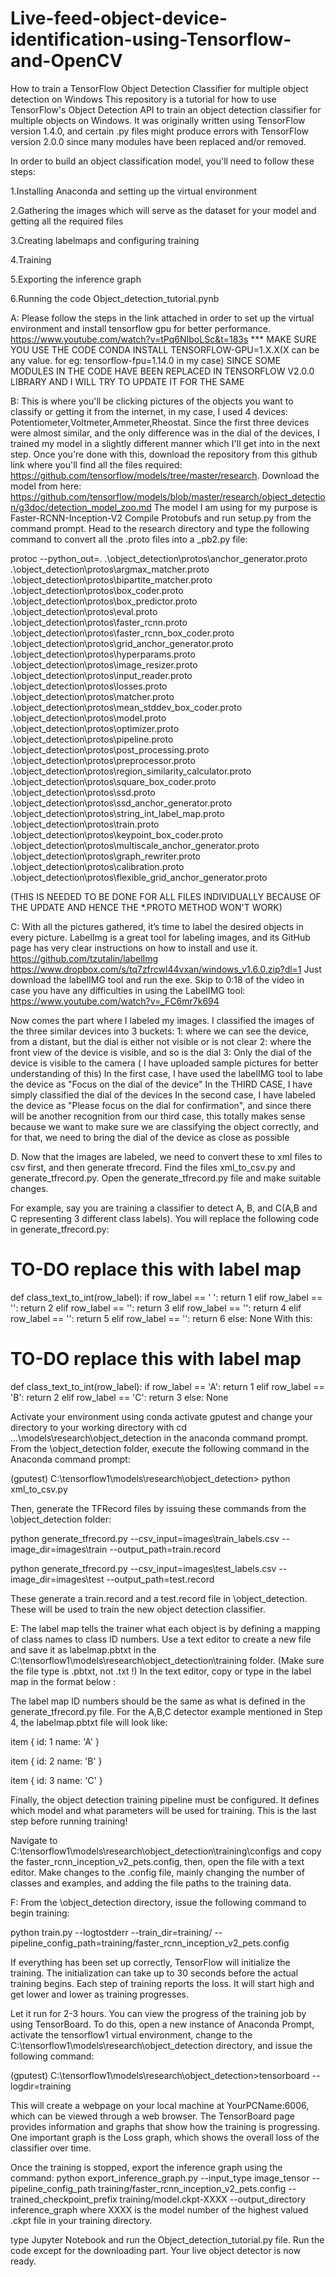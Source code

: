 # Live-feed-object-device-identification-using-Tensorflow-and-OpenCV
How to train a TensorFlow Object Detection Classifier for multiple object detection on Windows
This repository is a tutorial for how to use TensorFlow's Object Detection API to train an object detection classifier for multiple objects on Windows. It was originally written using TensorFlow version 1.4.0, and certain .py files might produce errors with TensorFlow version 2.0.0 since many modules have been replaced and/or removed. 

In order to build an object classification model, you'll need to follow these steps:

  1.Installing Anaconda and setting up the virtual environment
  
  2.Gathering the images which will serve as the dataset for your model and getting all the required files
  
  3.Creating labelmaps and configuring training
  
  4.Training
  
  5.Exporting the inference graph 
  
  6.Running the code Object_detection_tutorial.pynb
 
 A: Please follow the steps in the link attached in order to set up the virtual environment and install tensorflow gpu for better performance. https://www.youtube.com/watch?v=tPq6NIboLSc&t=183s
      *** MAKE SURE YOU USE THE CODE CONDA INSTALL TENSORFLOW-GPU=1.X.X(X can be any value. for eg: tensorflow-fpu=1.14.0 in my case) SINCE SOME MODULES IN THE CODE HAVE BEEN REPLACED IN TENSORFLOW V2.0.0 LIBRARY AND I WILL TRY TO UPDATE IT FOR THE SAME
  
  B: This is where you'll be clicking pictures of the objects you want to classify or getting it from the internet, in my case, I used 4 devices: Potentiometer,Voltmeter,Ammeter,Rheostat.
  Since the first three devices were almost similar, and the only difference was in the dial of the devices, I trained my model in a slightly different manner which I'll get into in the next step.
  Once you're done with this, download the repository from this github link where you'll find all the files required: https://github.com/tensorflow/models/tree/master/research.
Download the model from here: https://github.com/tensorflow/models/blob/master/research/object_detection/g3doc/detection_model_zoo.md
The model I am using for my purpose is Faster-RCNN-Inception-V2
Compile Protobufs and run setup.py from the command prompt. Head to the research directory and type the following command to convert all the .proto files into a _pb2.py  file:

protoc --python_out=. .\object_detection\protos\anchor_generator.proto .\object_detection\protos\argmax_matcher.proto .\object_detection\protos\bipartite_matcher.proto .\object_detection\protos\box_coder.proto .\object_detection\protos\box_predictor.proto .\object_detection\protos\eval.proto .\object_detection\protos\faster_rcnn.proto .\object_detection\protos\faster_rcnn_box_coder.proto .\object_detection\protos\grid_anchor_generator.proto .\object_detection\protos\hyperparams.proto .\object_detection\protos\image_resizer.proto .\object_detection\protos\input_reader.proto .\object_detection\protos\losses.proto .\object_detection\protos\matcher.proto .\object_detection\protos\mean_stddev_box_coder.proto .\object_detection\protos\model.proto .\object_detection\protos\optimizer.proto .\object_detection\protos\pipeline.proto .\object_detection\protos\post_processing.proto .\object_detection\protos\preprocessor.proto .\object_detection\protos\region_similarity_calculator.proto .\object_detection\protos\square_box_coder.proto .\object_detection\protos\ssd.proto .\object_detection\protos\ssd_anchor_generator.proto .\object_detection\protos\string_int_label_map.proto .\object_detection\protos\train.proto .\object_detection\protos\keypoint_box_coder.proto .\object_detection\protos\multiscale_anchor_generator.proto .\object_detection\protos\graph_rewriter.proto .\object_detection\protos\calibration.proto .\object_detection\protos\flexible_grid_anchor_generator.proto

(THIS IS NEEDED TO BE DONE FOR ALL FILES INDIVIDUALLY BECAUSE OF THE UPDATE AND HENCE THE *.PROTO METHOD WON'T WORK)
  
  C: With all the pictures gathered, it’s time to label the desired objects in every picture. LabelImg is a great tool for labeling images, and its GitHub page has very clear instructions on how to install and use it.
https://github.com/tzutalin/labelImg
https://www.dropbox.com/s/tq7zfrcwl44vxan/windows_v1.6.0.zip?dl=1
Just download the labelIMG tool and run the exe.
Skip to 0:18 of the video in case you have any difficulties in using the LabelIMG tool: https://www.youtube.com/watch?v=_FC6mr7k694 

Now comes the part where I labeled my images.
I classified the images of the three similar devices into 3 buckets:
  1: where we can see the device, from a distant, but the dial is either not visible or is not clear
  2: where the front view of the device is visible, and so is the dial
  3: Only the dial of the device is visible to the camera ( I have uploaded sample pictures for better understanding of this)
 In the first case, I have used the labelIMG tool to labe the device as "Focus on the dial of the device"
 In the THIRD CASE, I have simply classified the dial of the devices
 In the second case, I have labeled the device as "Please focus on the dial for confirmation", and since there will be another recognition from our third case, this totally makes sense because we want to make sure we are classifying the object correctly, and for that, we need to bring the dial of the device as close as possible
  
  D. Now that the images are labeled, we need to convert these to xml files to csv first, and then generate tfrecord.
  Find the files xml_to_csv.py and generate_tfrecord.py. Open the generate_tfrecord.py file and make suitable changes.
  
  For example, say you are training a classifier to detect A, B, and C(A,B and C representing 3 different class labels). You will replace the following code in generate_tfrecord.py:

# TO-DO replace this with label map
def class_text_to_int(row_label):
    if row_label == ' ':
        return 1
    elif row_label == '':
        return 2
    elif row_label == '':
        return 3
    elif row_label == '':
        return 4
    elif row_label == '':
        return 5
    elif row_label == '':
        return 6
    else:
        None
With this:

# TO-DO replace this with label map
def class_text_to_int(row_label):
    if row_label == 'A':
        return 1
    elif row_label == 'B':
        return 2
    elif row_label == 'C':
        return 3
    else:
        None
  
  Activate your environment using conda activate gputest and change your directory to your working directory with cd ...\models\research\object_detection in the anaconda command prompt. 
  From the \object_detection folder, execute the following command in the Anaconda command prompt:

(gputest) C:\tensorflow1\models\research\object_detection> python xml_to_csv.py

Then, generate the TFRecord files by issuing these commands from the \object_detection folder:

python generate_tfrecord.py --csv_input=images\train_labels.csv --image_dir=images\train --output_path=train.record

python generate_tfrecord.py --csv_input=images\test_labels.csv --image_dir=images\test --output_path=test.record

These generate a train.record and a test.record file in \object_detection. These will be used to train the new object detection classifier.

  E: The label map tells the trainer what each object is by defining a mapping of class names to class ID numbers. Use a text editor to create a new file and save it as labelmap.pbtxt in the C:\tensorflow1\models\research\object_detection\training folder. (Make sure the file type is .pbtxt, not .txt !) In the text editor, copy or type in the label map in the format below :

The label map ID numbers should be the same as what is defined in the generate_tfrecord.py file. For the A,B,C detector example mentioned in Step 4, the labelmap.pbtxt file will look like:

item {
  id: 1
  name: 'A'
}

item {
  id: 2
  name: 'B'
}

item {
  id: 3
  name: 'C'
}

Finally, the object detection training pipeline must be configured. It defines which model and what parameters will be used for training. This is the last step before running training!

Navigate to C:\tensorflow1\models\research\object_detection\training\configs and copy the faster_rcnn_inception_v2_pets.config, then, open the file with a text editor. Make changes to the .config file, mainly changing the number of classes and examples, and adding the file paths to the training data.

F: From the \object_detection directory, issue the following command to begin training:

python train.py --logtostderr --train_dir=training/ --pipeline_config_path=training/faster_rcnn_inception_v2_pets.config

If everything has been set up correctly, TensorFlow will initialize the training. The initialization can take up to 30 seconds before the actual training begins.
Each step of training reports the loss. It will start high and get lower and lower as training progresses.
 
Let it run for 2-3 hours. You can view the progress of the training job by using TensorBoard. To do this, open a new instance of Anaconda Prompt, activate the tensorflow1 virtual environment, change to the C:\tensorflow1\models\research\object_detection directory, and issue the following command:

(gputest) C:\tensorflow1\models\research\object_detection>tensorboard --logdir=training

This will create a webpage on your local machine at YourPCName:6006, which can be viewed through a web browser. The TensorBoard page provides information and graphs that show how the training is progressing. One important graph is the Loss graph, which shows the overall loss of the classifier over time.

Once the training is stopped, export the inference graph using the command:
python export_inference_graph.py --input_type image_tensor --pipeline_config_path training/faster_rcnn_inception_v2_pets.config --trained_checkpoint_prefix training/model.ckpt-XXXX --output_directory inference_graph where XXXX is the model number of the highest valued .ckpt file in your training directory.


type Jupyter Notebook and run the Object_detection_tutorial.py file.
Run the code except for the downloading part. Your live object detector is now ready. 





